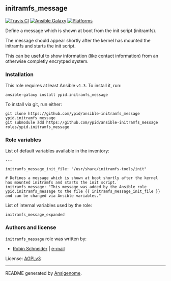 ## initramfs_message

[![Travis CI](http://img.shields.io/travis/ypid/ansible-initramfs_message.svg?style=flat)](http://travis-ci.org/ypid/ansible-initramfs_message)
[![Ansible Galaxy](http://img.shields.io/badge/galaxy-ypid.initramfs_message-660198.svg?style=flat)](https://galaxy.ansible.com/list#/roles/2807)
[![Platforms](http://img.shields.io/badge/platforms-debian-lightgrey.svg?style=flat)](#)


Define a message which is shown at boot from the init script (initramfs).

The message should appear shortly after the kernel has mounted the initramfs and starts the init script.

This can be useful to show information (like contact information) from an otherwise completly encrytped system.

### Installation

This role requires at least Ansible `v1.3`. To install it, run:

    ansible-galaxy install ypid.initramfs_message

To install via git, run either:

    git clone https://github.com/ypid/ansible-initramfs_message ypid.initramfs_message
    git submodule add https://github.com/ypid/ansible-initramfs_message roles/ypid.initramfs_message




### Role variables

List of default variables available in the inventory:

    ---
    
    initramfs_message_init_file: "/usr/share/initramfs-tools/init"
    
    # Defines a message which is shown at boot shortly after the kernel has mounted initramfs and starts the init script.
    initramfs_message: "This message was added by the Ansible role ypid.initramfs_message to the file {{ initramfs_message_init_file }} and can be changed via Ansible variables."

List of internal variables used by the role:

    initramfs_message_expanded


### Authors and license

`initramfs_message` role was written by:

- [Robin Schneider](https://github.com/ypid) | [e-mail](mailto:ypid@riseup.net)

License: [AGPLv3](https://tldrlegal.com/license/gnu-affero-general-public-license-v3-%28agpl-3.0%29)

***

README generated by [Ansigenome](https://github.com/nickjj/ansigenome/).
